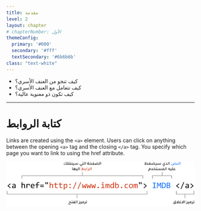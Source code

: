 ```yaml
---
title: مقدمة
level: 2
layout: chapter
# chapterNumber: الأول
themeConfig:
  primary: '#000'
  secondary: '#fff'
  textSecondary: '#6b6b6b'
class: "text-white"
---
```


- كيف تنجو من العنف الأسري؟
- كيف تتعامل مع العنف الأسري؟
- كيف تكون ذو معنوية عالية؟


---


<div flex="~ col gap-40">

# كتابة الروابط

Links are created using the `<a>` element. Users can click on anything
between the opening `<a>` tag and the closing `</a>` tag. You specify
which page you want to link to using the href attribute.

<img src = "html_links.svg" w="full" alt="My Happy SVG"/>

</div>

